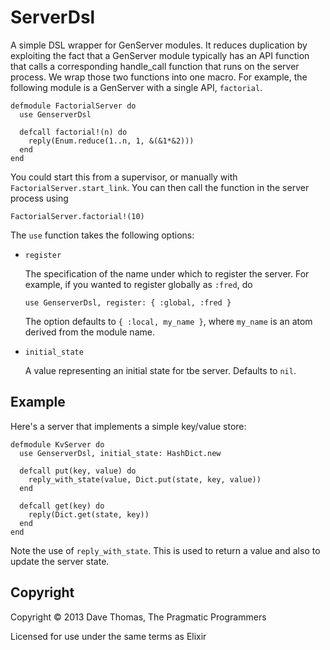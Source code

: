 # ServerDsl

A simple DSL wrapper for GenServer modules. It reduces duplication by
exploiting the fact that a GenServer module typically has an API function
that calls a corresponding handle_call function that runs on the server
process. We wrap those two functions into one macro. For example, the following
module is a GenServer with a single API, `factorial`.

    defmodule FactorialServer do
      use GenserverDsl

      defcall factorial!(n) do
        reply(Enum.reduce(1..n, 1, &(&1*&2)))
      end
    end

You could start this from a supervisor, or manually with
`FactorialServer.start_link`. You can then call the function 
in the server process using 

    FactorialServer.factorial!(10)

The `use` function takes the following options:

* `register`

  The specification of the name under which to register the server. For
   example, if you wanted to register globally as `:fred`, do

      use GenserverDsl, register: { :global, :fred }

  The option defaults to `{ :local, my_name }`, where `my_name` is
  an atom derived from the module name.

* `initial_state` 

  A value representing an initial state for tbe server. Defaults to
  `nil`.

## Example

Here's a server that implements a simple key/value store:


    defmodule KvServer do
      use GenserverDsl, initial_state: HashDict.new

      defcall put(key, value) do
        reply_with_state(value, Dict.put(state, key, value))
      end

      defcall get(key) do
        reply(Dict.get(state, key))
      end
    end

Note the use of `reply_with_state`. This is used to return a value and
also to update the server state.


## Copyright

Copyright © 2013 Dave Thomas, The Pragmatic Programmers

Licensed for use under the same terms as Elixir
